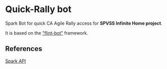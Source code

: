 Quick-Rally bot
===============

Spark Bot for quick CA Agile Rally access for **SPVSS Infinite Home project**.

It is based on the ["flint-bot"](https://github.com/flint-bot/flint) framework.


## References

[Spark API](https://spark.laravel.com/docs/3.0/api)
